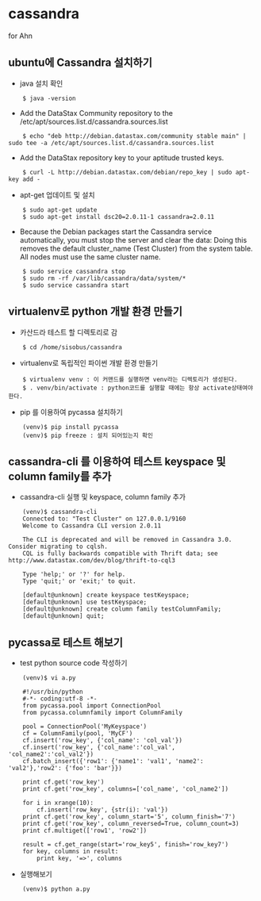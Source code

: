 # cassandra
for Ahn

## ubuntu에 Cassandra 설치하기 
- java 설치 확인
```
    $ java -version
```
- Add the DataStax Community repository to the /etc/apt/sources.list.d/cassandra.sources.list
```
    $ echo "deb http://debian.datastax.com/community stable main" | sudo tee -a /etc/apt/sources.list.d/cassandra.sources.list
```
- Add the DataStax repository key to your aptitude trusted keys.
```
    $ curl -L http://debian.datastax.com/debian/repo_key | sudo apt-key add -
```
- apt-get 업데이트 및 설치
```
    $ sudo apt-get update
    $ sudo apt-get install dsc20=2.0.11-1 cassandra=2.0.11
```
- Because the Debian packages start the Cassandra service automatically, you must stop the server and clear the data:
Doing this removes the default cluster_name (Test Cluster) from the system table. All nodes must use the same cluster name.
```
    $ sudo service cassandra stop
    $ sudo rm -rf /var/lib/cassandra/data/system/*
    $ sudo service cassandra start
```

## virtualenv로 python 개발 환경 만들기
- 카산드라 테스트 할 디렉토리로 감
```
    $ cd /home/sisobus/cassandra
```
- virtualenv로 독립적인 파이썬 개발 환경 만들기
```
    $ virtualenv venv : 이 커맨드를 실행하면 venv라는 디렉토리가 생성된다.
    $ . venv/bin/activate : python코드를 실행할 때에는 항상 activate상태여야한다.
```
- pip 를 이용하여 pycassa 설치하기
```
    (venv)$ pip install pycassa
    (venv)$ pip freeze : 설치 되어있는지 확인
```

## cassandra-cli 를 이용하여 테스트 keyspace 및 column family를 추가
- cassandra-cli 실행 및 keyspace, column family 추가
```
    (venv)$ cassandra-cli
    Connected to: "Test Cluster" on 127.0.0.1/9160
    Welcome to Cassandra CLI version 2.0.11

    The CLI is deprecated and will be removed in Cassandra 3.0.  Consider migrating to cqlsh.
    CQL is fully backwards compatible with Thrift data; see http://www.datastax.com/dev/blog/thrift-to-cql3

    Type 'help;' or '?' for help.
    Type 'quit;' or 'exit;' to quit.

    [default@unknown] create keyspace testKeyspace;
    [default@unknown] use testKeyspace;
    [default@unknown] create column family testColumnFamily;
    [default@unknown] quit;
```

## pycassa로 테스트 해보기
- test python source code 작성하기
```
    (venv)$ vi a.py

    #!/usr/bin/python
    #-*- coding:utf-8 -*-
    from pycassa.pool import ConnectionPool
    from pycassa.columnfamily import ColumnFamily

    pool = ConnectionPool('MyKeyspace')
    cf = ColumnFamily(pool, 'MyCF')
    cf.insert('row_key', {'col_name': 'col_val'})
    cf.insert('row_key', {'col_name':'col_val', 'col_name2':'col_val2'})
    cf.batch_insert({'row1': {'name1': 'val1', 'name2': 'val2'},'row2': {'foo': 'bar'}})

    print cf.get('row_key')
    print cf.get('row_key', columns=['col_name', 'col_name2'])

    for i in xrange(10):
        cf.insert('row_key', {str(i): 'val'})
    print cf.get('row_key', column_start='5', column_finish='7')
    print cf.get('row_key', column_reversed=True, column_count=3)
    print cf.multiget(['row1', 'row2'])

    result = cf.get_range(start='row_key5', finish='row_key7')
    for key, columns in result:
        print key, '=>', columns
```
- 실행해보기
```
    (venv)$ python a.py
```
